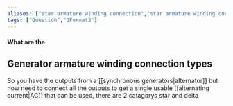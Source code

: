 ```yaml
---
aliases: ["star armature winding connection","star armature winding connection"]
tags: ["Question","QFormat3"]
---
```


#### What are the
## Generator armature winding connection types
So you have the outputs from a [[synchronous generators|alternator]] but now need to connect all the outputs to get a single usable [[alternating current|AC]] that can be used, there are 2 catagorys star and delta 